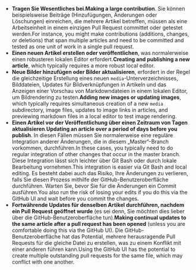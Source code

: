  - <span data-ttu-id="e62e0-101">**Tragen Sie Wesentliches bei**.</span><span class="sxs-lookup"><span data-stu-id="e62e0-101">**Making a large contribution**.</span></span> <span data-ttu-id="e62e0-102">Sie können beispielsweise Beiträge (Hinzufügungen, Änderungen oder Löschungen) einreichen, die mehrere Artikel betreffen, müssen als eine Arbeitseinheit in einem einzigen Pull Request committet oder getestet werden.</span><span class="sxs-lookup"><span data-stu-id="e62e0-102">For instance, you might make contributions (additions, changes, or deletions) that span multiple articles and need to be committed and tested as one unit of work in a single pull request.</span></span> 
 - <span data-ttu-id="e62e0-103">**Einen neuen Artikel erstellen oder veröffentlichen**, was normalerweise einen robusteren lokalen Editor erfordert.</span><span class="sxs-lookup"><span data-stu-id="e62e0-103">**Creating and publishing a new article**, which typically requires a more robust local editor.</span></span> 
 - <span data-ttu-id="e62e0-104">**Neue Bilder hinzufügen oder Bilder aktualisieren**, erfordert in der Regel die gleichzeitige Erstellung eines neuen `media`-Unterverzeichnisses, Bilddateien, Updates für Bildverknüpfungen in Artikeln und das Anzeigen einer Vorschau von Markdowndateien in einem lokalen Editor, um Bildrendering zu testen.</span><span class="sxs-lookup"><span data-stu-id="e62e0-104">**Adding new images or updating images**, which typically requires simultaneous creation of a new `media` subdirectory, image files, updates to image links in articles, and previewing markdown files in a local editor to test image rendering.</span></span>
 - <span data-ttu-id="e62e0-105">**Einen Artikel vor der Veröffentlichung über einen Zeitraum von Tagen aktualisieren**.</span><span class="sxs-lookup"><span data-stu-id="e62e0-105">**Updating an article over a period of days before you publish**.</span></span> <span data-ttu-id="e62e0-106">In diesen Fällen müssen Sie normalerweise eine reguläre Integration anderer Änderungen, die in diesem „Master“-Branch vorkommen, durchführen.</span><span class="sxs-lookup"><span data-stu-id="e62e0-106">In these cases, you typically need to do regular integration of other changes that occur in the master branch.</span></span> <span data-ttu-id="e62e0-107">Diese Integration lässt sich leichter über Git Bash oder durch lokale Bearbeitung vornehmen.</span><span class="sxs-lookup"><span data-stu-id="e62e0-107">This integration is easier via Git Bash and local editing.</span></span> <span data-ttu-id="e62e0-108">Es besteht dabei auch das Risiko, Ihre Änderungen zu verlieren, falls Sie diesen Prozess mithilfe der GitHub-Benutzeroberfläche durchführen. Warten Sie, bevor Sie für die Änderungen ein Commit ausführen.</span><span class="sxs-lookup"><span data-stu-id="e62e0-108">You also run the risk of losing your edits if you do this via the GitHub UI and wait before you commit the changes.</span></span>
 - <span data-ttu-id="e62e0-109">**Fortwährende Updates für denselben Artikel durchführen, nachdem ein Pull Request geöffnet wurde** (es sei denn, Sie möchten dies lieber über die GitHub-Benutzeroberfläche tun).</span><span class="sxs-lookup"><span data-stu-id="e62e0-109">**Making continual updates to the same article after a pull request has been opened** (unless you are comfortable doing this via the GitHub UI).</span></span> <span data-ttu-id="e62e0-110">Die GitHub-Benutzeroberfläche hat das Potential, mehrere herausragende Pull Requests für die gleiche Datei zu erstellen, was zu einem Konflikt mit einer anderen führen kann.</span><span class="sxs-lookup"><span data-stu-id="e62e0-110">Using the GitHub UI has the potential to create multiple outstanding pull requests for the same file, which may conflict with one another.</span></span> 